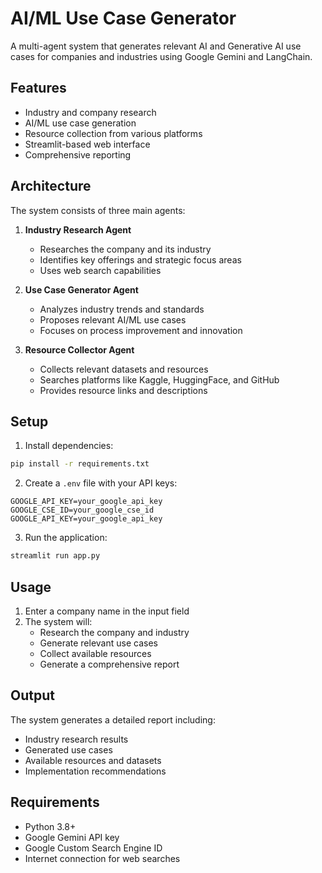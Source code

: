 # AI/ML Use Case Generator

A multi-agent system that generates relevant AI and Generative AI use cases for companies and industries using Google Gemini and LangChain.

## Features

- Industry and company research
- AI/ML use case generation
- Resource collection from various platforms
- Streamlit-based web interface
- Comprehensive reporting

## Architecture

The system consists of three main agents:

1. **Industry Research Agent**
   - Researches the company and its industry
   - Identifies key offerings and strategic focus areas
   - Uses web search capabilities

2. **Use Case Generator Agent**
   - Analyzes industry trends and standards
   - Proposes relevant AI/ML use cases
   - Focuses on process improvement and innovation

3. **Resource Collector Agent**
   - Collects relevant datasets and resources
   - Searches platforms like Kaggle, HuggingFace, and GitHub
   - Provides resource links and descriptions

## Setup

1. Install dependencies:
```bash
pip install -r requirements.txt
```

2. Create a `.env` file with your API keys:
```
GOOGLE_API_KEY=your_google_api_key
GOOGLE_CSE_ID=your_google_cse_id
GOOGLE_API_KEY=your_google_api_key
```

3. Run the application:
```bash
streamlit run app.py
```

## Usage

1. Enter a company name in the input field
2. The system will:
   - Research the company and industry
   - Generate relevant use cases
   - Collect available resources
   - Generate a comprehensive report

## Output

The system generates a detailed report including:
- Industry research results
- Generated use cases
- Available resources and datasets
- Implementation recommendations

## Requirements

- Python 3.8+
- Google Gemini API key
- Google Custom Search Engine ID
- Internet connection for web searches 
